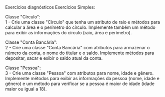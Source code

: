 Exercícios diagnósticos
Exercícios Simples:

Classe "Círculo": <br>
1 - Crie uma classe "Círculo" que tenha um atributo de raio e métodos para calcular a área e o perímetro do círculo. Implemente também um método para exibir as informações do círculo (raio, área e perímetro). <br>

Classe "Conta Bancária": <br>
2 - Crie uma classe "Conta Bancária" com atributos para armazenar o número da conta, o nome do titular e o saldo. Implemente métodos para depositar, sacar e exibir o saldo atual da conta. <br>

Classe "Pessoa": <br>
3 - Crie uma classe "Pessoa" com atributos para nome, idade e gênero. Implemente métodos para exibir as informações da pessoa (nome, idade e gênero) e um método para verificar se a pessoa é maior de idade (idade maior ou igual a 18).

